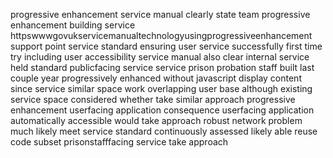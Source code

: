 progressive enhancement service manual clearly state team progressive enhancement building service httpswwwgovukservicemanualtechnologyusingprogressiveenhancement support point service standard ensuring user service successfully first time try including user accessibility service manual also clear internal service held standard publicfacing service service prison probation staff built last couple year progressively enhanced without javascript display content since service similar space work overlapping user base although existing service space considered whether take similar approach progressive enhancement userfacing application consequence userfacing application automatically accessible would take approach robust network problem much likely meet service standard continuously assessed likely able reuse code subset prisonstafffacing service take approach